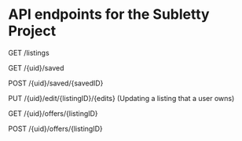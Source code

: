 # API endpoints for the Subletty Project

GET /listings

GET /{uid}/saved

POST /{uid}/saved/{savedID}

PUT /{uid}/edit/{listingID}/{edits} (Updating a listing that a user owns)

GET /{uid}/offers/{listingID}

POST /{uid}/offers/{listingID}
